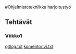 #Ohjelmistotekniikka harjoitustyö

## Tehtävät

### Viikko1
[gitlog.txt](https://github.com/glinoen/ot-harjoitustyo2020/blob/master/laskarit/viikko1/gitlog.txt)
[komentorivi.txt](https://github.com/glinoen/ot-harjoitustyo2020/blob/master/laskarit/viikko1/komentorivi.txt)


